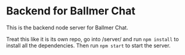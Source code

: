# Backend for Ballmer Chat

This is the backend node server for Ballmer Chat.

Treat this like it is its own repo, go into /server/ and run `npm install` to install all the dependencies. Then run `npm start` to start the server.

